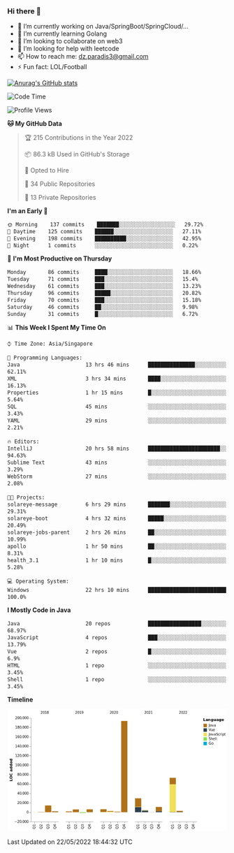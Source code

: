 ### Hi there 👋

- 🔭 I’m currently working on Java/SpringBoot/SpringCloud/...
- 🌱 I’m currently learning Golang
- 👯 I’m looking to collaborate on web3
- 🤔 I’m looking for help with leetcode
- 📫 How to reach me: dz.paradis3@gmail.com
- ⚡ Fun fact: LOL/Football

[![Anurag's GitHub stats](https://github-readme-stats.vercel.app/api?username=xiumu2017&show_icons=true&theme=radical)](https://github.com/anuraghazra/github-readme-stats)

<!--
**xiumu2017/xiumu2017** is a ✨ _special_ ✨ repository because its `README.md` (this file) appears on your GitHub profile.

Here are some ideas to get you started:

- 🔭 I’m currently working on ...
- 🌱 I’m currently learning ...
- 👯 I’m looking to collaborate on ...
- 🤔 I’m looking for help with ...
- 💬 Ask me about ...
- 📫 How to reach me: ...
- 😄 Pronouns: ...
- ⚡ Fun fact: ...
-->

<!--START_SECTION:waka-->
![Code Time](http://img.shields.io/badge/Code%20Time-0%20secs-blue)

![Profile Views](http://img.shields.io/badge/Profile%20Views-0-blue)

**🐱 My GitHub Data** 

> 🏆 215 Contributions in the Year 2022
 > 
> 📦 86.3 kB Used in GitHub's Storage 
 > 
> 💼 Opted to Hire
 > 
> 📜 34 Public Repositories 
 > 
> 🔑 13 Private Repositories  
 > 
**I'm an Early 🐤** 

```text
🌞 Morning    137 commits    ███████░░░░░░░░░░░░░░░░░░   29.72% 
🌆 Daytime    125 commits    ██████░░░░░░░░░░░░░░░░░░░   27.11% 
🌃 Evening    198 commits    ██████████░░░░░░░░░░░░░░░   42.95% 
🌙 Night      1 commits      ░░░░░░░░░░░░░░░░░░░░░░░░░   0.22%

```
📅 **I'm Most Productive on Thursday** 

```text
Monday       86 commits     ████░░░░░░░░░░░░░░░░░░░░░   18.66% 
Tuesday      71 commits     ███░░░░░░░░░░░░░░░░░░░░░░   15.4% 
Wednesday    61 commits     ███░░░░░░░░░░░░░░░░░░░░░░   13.23% 
Thursday     96 commits     █████░░░░░░░░░░░░░░░░░░░░   20.82% 
Friday       70 commits     ███░░░░░░░░░░░░░░░░░░░░░░   15.18% 
Saturday     46 commits     ██░░░░░░░░░░░░░░░░░░░░░░░   9.98% 
Sunday       31 commits     █░░░░░░░░░░░░░░░░░░░░░░░░   6.72%

```


📊 **This Week I Spent My Time On** 

```text
⌚︎ Time Zone: Asia/Singapore

💬 Programming Languages: 
Java                     13 hrs 46 mins      ███████████████░░░░░░░░░░   62.11% 
XML                      3 hrs 34 mins       ████░░░░░░░░░░░░░░░░░░░░░   16.13% 
Properties               1 hr 15 mins        █░░░░░░░░░░░░░░░░░░░░░░░░   5.64% 
SQL                      45 mins             ░░░░░░░░░░░░░░░░░░░░░░░░░   3.43% 
YAML                     29 mins             ░░░░░░░░░░░░░░░░░░░░░░░░░   2.21%

🔥 Editors: 
IntelliJ                 20 hrs 58 mins      ███████████████████████░░   94.63% 
Sublime Text             43 mins             ░░░░░░░░░░░░░░░░░░░░░░░░░   3.29% 
WebStorm                 27 mins             ░░░░░░░░░░░░░░░░░░░░░░░░░   2.08%

🐱‍💻 Projects: 
solareye-message         6 hrs 29 mins       ███████░░░░░░░░░░░░░░░░░░   29.31% 
solareye-boot            4 hrs 32 mins       █████░░░░░░░░░░░░░░░░░░░░   20.49% 
solareye-jobs-parent     2 hrs 26 mins       ██░░░░░░░░░░░░░░░░░░░░░░░   10.99% 
apollo                   1 hr 50 mins        ██░░░░░░░░░░░░░░░░░░░░░░░   8.31% 
health_3.1               1 hr 10 mins        █░░░░░░░░░░░░░░░░░░░░░░░░   5.28%

💻 Operating System: 
Windows                  22 hrs 10 mins      █████████████████████████   100.0%

```

**I Mostly Code in Java** 

```text
Java                     20 repos            █████████████████░░░░░░░░   68.97% 
JavaScript               4 repos             ███░░░░░░░░░░░░░░░░░░░░░░   13.79% 
Vue                      2 repos             █░░░░░░░░░░░░░░░░░░░░░░░░   6.9% 
HTML                     1 repo              ░░░░░░░░░░░░░░░░░░░░░░░░░   3.45% 
Shell                    1 repo              ░░░░░░░░░░░░░░░░░░░░░░░░░   3.45%

```


**Timeline**

![Chart not found](https://raw.githubusercontent.com/xiumu2017/xiumu2017/main/charts/bar_graph.png) 


 Last Updated on 22/05/2022 18:44:32 UTC
<!--END_SECTION:waka-->
